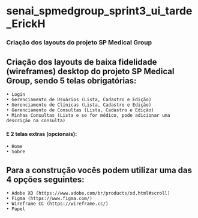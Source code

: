 # senai_spmedgroup_sprint3_ui_tarde_ErickH
### Criação dos layouts do projeto SP Medical Group

## Criação dos layouts de baixa fidelidade (wireframes) desktop do projeto SP Medical Group, sendo 5 telas obrigatórias:

    • Login
    • Gerenciamento de Usuários (Lista, Cadastro e Edição)
    • Gerenciamento de Clínicas (Lista, Cadastro e Edição)
    • Gerenciamento de Consultas (Lista, Cadastro e Edição)
    • Minhas Consultas (Lista e se for médico, pode adicionar uma descrição na consulta)

#### E 2 telas extras (opcionais):

    • Home
    • Sobre

## Para a construção vocês podem utilizar uma das 4 opções seguintes:

    • Adobe XD (https://www.adobe.com/br/products/xd.html#scroll)
    • Figma (https://www.figma.com/)
    • Wireframe CC (https://wireframe.cc/)
    • Papel
